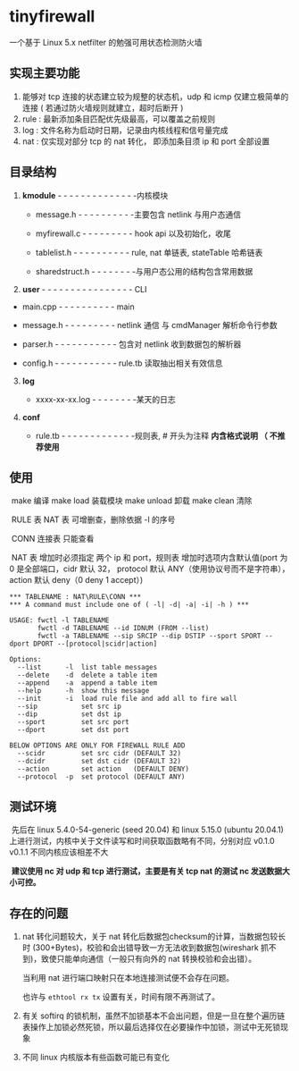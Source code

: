 # tinyfirewall
一个基于 Linux 5.x netfilter 的勉强可用状态检测防火墙

## 实现主要功能

1. 能够对 tcp 连接的状态建立较为规整的状态机，udp 和 icmp 仅建立极简单的连接 ( 若通过防火墙规则就建立，超时后断开 )
2. rule  : 最新添加条目匹配优先级最高，可以覆盖之前规则
3. log   : 文件名称为启动时日期，记录由内核线程和信号量完成
4. nat   : 仅实现对部分 tcp 的 nat 转化， 即添加条目须 ip 和 port 全部设置

## 目录结构

1. **kmodule** - - - - - - - - - - - - - -内核模块

   - message.h - - - - - - - - - -主要包含 netlink 与用户态通信


   - myfirewall.c - - - - - - - - - hook api 以及初始化，收尾


   - tablelist.h - - - - - - - - - - rule, nat 单链表, stateTable 哈希链表 


   - sharedstruct.h - - - - - - - -与用户态公用的结构包含常用数据


2.  **user** - - - - - - - - - - - - - - - - CLI


  - main.cpp - - - - - - - - - - main						 

  - message.h - - - - - - - - - netlink 通信 与 cmdManager 解析命令行参数

  - parser.h - - - - - - - - - - - 包含对 netlink 收到数据包的解析器

  - config.h - - - - - - - - - - - rule.tb 读取抽出相关有效信息


3. **log**
   - xxxx-xx-xx.log - - - - - - - -某天的日志


4. **conf**
   - rule.tb - - - - - - - - - - - - -规则表, # 开头为注释  **内含格式说明 （ 不推荐使用**


## 使用

​	make 编译 make load 装载模块 make unload 卸载 make clean 清除

​	RULE 表 NAT 表 可增删查，删除依据 -l 的序号

​    CONN 连接表  只能查看

​	NAT 表 增加时必须指定 两个 ip 和 port，规则表 增加时选项内含默认值(port 为 0 是全部端口，cidr 默认 32， protocol 默认 ANY（使用协议号而不是字符串），action 默认 deny（0 deny 1 accept）)

```shell
*** TABLENAME : NAT\RULE\CONN ***
*** A command must include one of ( -l| -d| -a| -i| -h ) ***

USAGE: fwctl -l TABLENAME
       fwctl -d TABLENAME --id IDNUM (FROM --list)
       fwctl -a TABLENAME --sip SRCIP --dip DSTIP --sport SPORT --dport DPORT --[protocol|scidr|action]

Options:
  --list      -l  list table messages
  --delete    -d  delete a table item
  --append    -a  append a table item
  --help      -h  show this message
  --init      -i  load rule file and add all to fire wall
  --sip           set src ip
  --dip           set dst ip
  --sport         set src port
  --dport         set dst port

BELOW OPTIONS ARE ONLY FOR FIREWALL RULE ADD
  --scidr         set src cidr (DEFAULT 32)
  --dcidr         set dst cidr (DEFAULT 32)
  --action        set action   (DEFAULT DENY)
  --protocol  -p  set protocol (DEFAULT ANY)
```



## 测试环境

​		先后在 linux 5.4.0-54-generic (seed 20.04) 和 linux 5.15.0 (ubuntu 20.04.1) 上进行测试，内核中关于文件读写和时间获取函数略有不同，分别对应 v0.1.0 v0.1.1 不同内核应该相差不大

​		**建议使用 nc 对 udp 和 tcp 进行测试，主要是有关 tcp nat 的测试 nc 发送数据大小可控。**

## 存在的问题

1. nat 转化问题较大，关于 nat 转化后数据包checksum的计算，当数据包较长时 (300+Bytes)，校验和会出错导致一方无法收到数据包(wireshark 抓不到)，致使只能单向通信（一般只有向外的 nat 转换校验和会出错）。

   当利用 nat 进行端口映射只在本地连接测试便不会存在问题。

   也许与 `ethtool rx tx` 设置有关，时间有限不再测试了。

2. 有关 softirq 的锁机制，虽然不加锁基本不会出问题，但是一旦在整个遍历链表操作上加锁必然死锁，所以最后选择仅在必要操作中加锁，测试中无死锁现象

3. 不同 linux 内核版本有些函数可能已有变化
